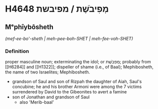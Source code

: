 # H4648 מְפִיבֹשֶׁת / מפיבשת

## Mᵉphîybôsheth

_(mef-ee-bo'-sheth | meh-pee-boh-SHET | meh-fee-voh-SHET)_

### Definition

proper masculine noun; exterminating the idol; or מְפִבֹשֶׁת; probably from [[H6284]] and [[H1322]]; dispeller of shame (i.e., of Baal); Mephibosheth, the name of two Israelites; Mephibosheth.

- grandson of Saul and son of Rizpah the daughter of Aiah, Saul's concubine; he and his brother Armoni were among the 7 victims surrendered by David to the Gibeonites to avert a famine
- son of Jonathan and grandson of Saul
    - also 'Merib-baal'
